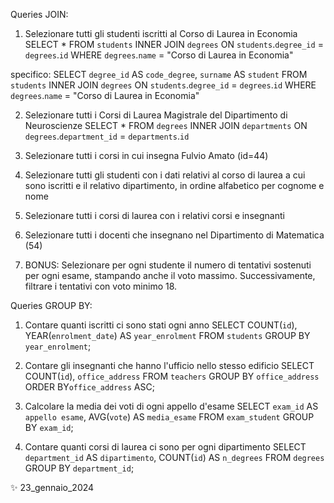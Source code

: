 Queries JOIN:

1. Selezionare tutti gli studenti iscritti al Corso di Laurea in Economia
SELECT *
FROM `students`
INNER JOIN `degrees`
ON `students`.`degree_id` = `degrees`.`id`
WHERE `degrees`.`name` = "Corso di Laurea in Economia"

specifico:
SELECT `degree_id` AS `code_degree`, `surname` AS `student`
FROM `students`
INNER JOIN `degrees`
ON `students`.`degree_id` = `degrees`.`id`
WHERE `degrees`.`name` = "Corso di Laurea in Economia"

2. Selezionare tutti i Corsi di Laurea Magistrale del Dipartimento di
Neuroscienze
SELECT * 
FROM `degrees` 
INNER JOIN `departments`
ON `degrees`.`department_id` = `departments`.`id`

3. Selezionare tutti i corsi in cui insegna Fulvio Amato (id=44)

4. Selezionare tutti gli studenti con i dati relativi al corso di laurea a cui sono iscritti e il relativo dipartimento, in ordine alfabetico per cognome e nome

5. Selezionare tutti i corsi di laurea con i relativi corsi e insegnanti

6. Selezionare tutti i docenti che insegnano nel Dipartimento di
Matematica (54)

7. BONUS: Selezionare per ogni studente il numero di tentativi sostenuti
per ogni esame, stampando anche il voto massimo. Successivamente,
filtrare i tentativi con voto minimo 18.

Queries GROUP BY:
1. Contare quanti iscritti ci sono stati ogni anno
SELECT COUNT(`id`), YEAR(`enrolment_date`) AS `year_enrolment`
FROM `students`
GROUP BY `year_enrolment`;

2. Contare gli insegnanti che hanno l'ufficio nello stesso edificio
SELECT COUNT(`id`), `office_address`
FROM `teachers` 
GROUP BY `office_address`
ORDER BY`office_address` ASC;

3. Calcolare la media dei voti di ogni appello d'esame
SELECT `exam_id` AS `appello esame`, AVG(`vote`) AS `media_esame`
FROM `exam_student` 
GROUP BY `exam_id`;

4. Contare quanti corsi di laurea ci sono per ogni dipartimento
SELECT `department_id` AS `dipartimento`, COUNT(`id`) AS `n_degrees`
FROM `degrees`
GROUP BY `department_id`;

✨ 23_gennaio_2024